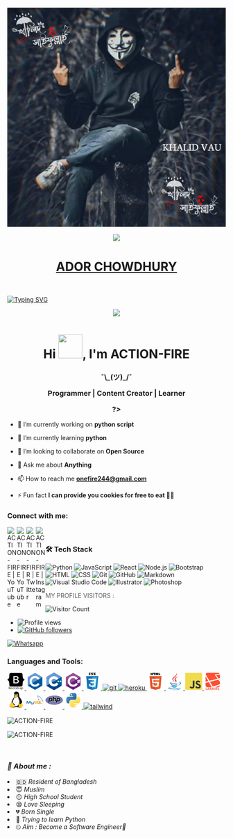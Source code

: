 ![logo](20221007_173731-1.jpg)






<div align = "center">
  <a href="https://youtube.com/c/https://Learnwithshuvo928?utm_source=EKLEiJECCKjOmKnC5IiRIQ">
    <img width="200" heigth="220" src="https://github.com/ACTION-FIRE/ACTION-FIRE/blob/main/20221007_173731-1.jpg">
    </br>
  <h1>ADOR CHOWDHURY </h1>
<br>
</div>
 
[![Typing SVG](https://readme-typing-svg.demolab.com?font=Fira+Code&duration=1000&pause=1000&color=F70000&width=435&lines=I'm+Ador+Chowdhury+;It%E2%80%99s+Not+A+Name+Brother+;It%E2%80%99s+A+Brand+;Thank+You+%26+Love+You+Everyone)](https://git.io/typing-svg)
<p align="center"><img src="https://img.shields.io/badge/MADE%20IN BANGLADESH-SPAMMAR AND PROGRAMMER-green?colorA=%23ff0000&colorB=%23017e40&style=flat-square">
<h1 align="center">Hi <img src="https://github.com/ACTION-FIRE/ACTION-FIRE/blob/main/Wave.gif" height="55px" width="55px">, I'm ACTION-FIRE</h1>
<h3 align="center">¯\_(ツ)_/¯
 
Programmer | Content Creator | Learner
 
?></h3>
 
- 🔭 I’m currently working on **python script**
 
- 🌱 I’m currently learning **python**
 
- 👯 I’m looking to collaborate on **Open Source**
 
- 💬 Ask me about **Anything**
 
- 📫 How to reach me **onefire244@gmail.com**
 
- ⚡ Fun fact **I can provide you cookies for free to eat 🍪😂**
 
### Connect with me:
 

[<img align="left" alt="ACTION-FIRE | YouTube" width="22px" src="https://cdn-icons-png.flaticon.com/512/124/124010.png" />][facebook]
[<img align="left" alt="ACTION-FIRE | YouTube" width="22px" src="https://cdn.jsdelivr.net/npm/simple-icons@v3/icons/youtube.svg" />][youtube]
[<img align="left" alt="ACTION-FIRR | Twitter" width="22px" src="https://cdn-icons-png.flaticon.com/512/906/906377.png" />][telegram]
[<img align="left" alt="ACTION-FIRE | Instagram" width="22px" src="https://cdn.jsdelivr.net/npm/simple-icons@v3/icons/instagram.svg" />][instagram]
 
<br />
 
### 🛠  Tech Stack
 
![Python](https://img.shields.io/badge/-Python-05122A?style=flat&logo=python) 
![JavaScript](https://img.shields.io/badge/-JavaScript-05122A?style=flat&logo=javascript) 
![React](https://img.shields.io/badge/-React-05122A?style=flat&logo=react) 
![Node.js](https://img.shields.io/badge/-Node.js-05122A?style=flat&logo=node.js) 
![Bootstrap](https://img.shields.io/badge/-Bootstrap-05122A?style=flat&logo=bootstrap&logoColor=563D7C)\
![HTML](https://img.shields.io/badge/-HTML-05122A?style=flat&logo=HTML5) 
![CSS](https://img.shields.io/badge/-CSS-05122A?style=flat&logo=CSS3&logoColor=1572B6) 
![Git](https://img.shields.io/badge/-Git-05122A?style=flat&logo=git) 
![GitHub](https://img.shields.io/badge/-GitHub-05122A?style=flat&logo=github) 
![Markdown](https://img.shields.io/badge/-Markdown-05122A?style=flat&logo=markdown)\
![Visual Studio Code](https://img.shields.io/badge/-Visual%20Studio%20Code-05122A?style=flat&logo=visual-studio-code&logoColor=007ACC) 
![Illustrator](https://img.shields.io/badge/-Illustrator-05122A?style=flat&logo=adobe-illustrator) 
![Photoshop](https://img.shields.io/badge/-Photoshop-05122A?style=flat&logo=adobe-photoshop) 
<br />
> MY PROFILE VISITORS :
 
![Visitor Count](https://profile-counter.glitch.me/ACTION-FIRE/count.svg)
 
- ![Profile views](https://gpvc.arturio.dev/ACTION-FIRE)
- [![GitHub followers](https://img.shields.io/github/followers/ACTION-FIRE.svg?style=social&label=Follow&maxAge=0090900)](https://github.com/ACTION-FIRE?tab=followers)
 
[![Whatsapp](https://img.shields.io/badge/Whatsapp-ADOR-deepgreen?style=flat-square&logo=whatsapp)](https://wa.me/+9660507886506)
 
<h3 align="left">Languages and Tools:</h3>
<p align="left"> <a href="https://getbootstrap.com" target="_blank"> <img src="https://raw.githubusercontent.com/devicons/devicon/master/icons/bootstrap/bootstrap-plain-wordmark.svg" alt="bootstrap" width="40" height="40"/> </a> <a href="https://www.cprogramming.com/" target="_blank"> <img src="https://raw.githubusercontent.com/devicons/devicon/master/icons/c/c-original.svg" alt="c" width="40" height="40"/> </a> <a href="https://www.w3schools.com/cpp/" target="_blank"> <img src="https://raw.githubusercontent.com/devicons/devicon/master/icons/cplusplus/cplusplus-original.svg" alt="cplusplus" width="40" height="40"/> </a> <a href="https://www.w3schools.com/cs/" target="_blank"> <img src="https://raw.githubusercontent.com/devicons/devicon/master/icons/csharp/csharp-original.svg" alt="csharp" width="40" height="40"/> </a> <a href="https://www.w3schools.com/css/" target="_blank"> <img src="https://raw.githubusercontent.com/devicons/devicon/master/icons/css3/css3-original-wordmark.svg" alt="css3" width="40" height="40"/> </a> <a href="https://git-scm.com/" target="_blank"> <img src="https://www.vectorlogo.zone/logos/git-scm/git-scm-icon.svg" alt="git" width="40" height="40"/> </a> <a href="https://heroku.com" target="_blank"> <img src="https://www.vectorlogo.zone/logos/heroku/heroku-icon.svg" alt="heroku" width="40" height="40"/> </a> <a href="https://www.w3.org/html/" target="_blank"> <img src="https://raw.githubusercontent.com/devicons/devicon/master/icons/html5/html5-original-wordmark.svg" alt="html5" width="40" height="40"/> </a> <a href="https://www.java.com" target="_blank"> <img src="https://raw.githubusercontent.com/devicons/devicon/master/icons/java/java-original.svg" alt="java" width="40" height="40"/> </a> <a href="https://developer.mozilla.org/en-US/docs/Web/JavaScript" target="_blank"> <img src="https://raw.githubusercontent.com/devicons/devicon/master/icons/javascript/javascript-original.svg" alt="javascript" width="40" height="40"/> </a> <a href="https://laravel.com/" target="_blank"> <img src="https://raw.githubusercontent.com/devicons/devicon/master/icons/laravel/laravel-plain-wordmark.svg" alt="laravel" width="40" height="40"/> </a> <a href="https://www.linux.org/" target="_blank"> <img src="https://raw.githubusercontent.com/devicons/devicon/master/icons/linux/linux-original.svg" alt="linux" width="40" height="40"/> </a> <a href="https://www.mysql.com/" target="_blank"> <img src="https://raw.githubusercontent.com/devicons/devicon/master/icons/mysql/mysql-original-wordmark.svg" alt="mysql" width="40" height="40"/> </a> <a href="https://www.php.net" target="_blank"> <img src="https://raw.githubusercontent.com/devicons/devicon/master/icons/php/php-original.svg" alt="php" width="40" height="40"/> </a> <a href="https://www.python.org" target="_blank"> <img src="https://raw.githubusercontent.com/devicons/devicon/master/icons/python/python-original.svg" alt="python" width="40" height="40"/> </a> <a href="https://tailwindcss.com/" target="_blank"> <img src="https://www.vectorlogo.zone/logos/tailwindcss/tailwindcss-icon.svg" alt="tailwind" width="40" height="40"/> </a> </p>
 
<p><img width="494" align="center" src="https://github-readme-stats.vercel.app/api/top-langs?username=htr-tech&show_icons=true&locale=en&layout=compact" alt="ACTION-FIRE" /></p>
 
<p><img align="center" src="https://github-readme-stats.vercel.app/api?username=ACTION-FIRE&show_icons=true&locale=en" alt="ACTION-FIRE" /></p>
<br />
<h3><b><i>🤠 About me :</i></b></h3>
<li> 🇧🇩 <i>Resident of Bangladesh</i></li>
<li> 😇 <i>Muslim</i></li>
<li> 😐 <i>High School Student</i></li>
<li> 😪 <i>Love Sleeping</i></li>
<li> 💔 <i>Born Single</i></li>
<li> 🐍 <i>Trying to learn Python</i></li>
<li> 🤐 <i>Aim : Become a Software Engineer🙈</i></li>
 

[facebook]: https://www.facebook.com/ft.alvi.18
[youtube]: https://www.youtube.com/@Learnwithshuvo928
[instagram]: https://instagram.com/ador143.p/
[telegram]: https://t.me/mdadilahnaf007
 















